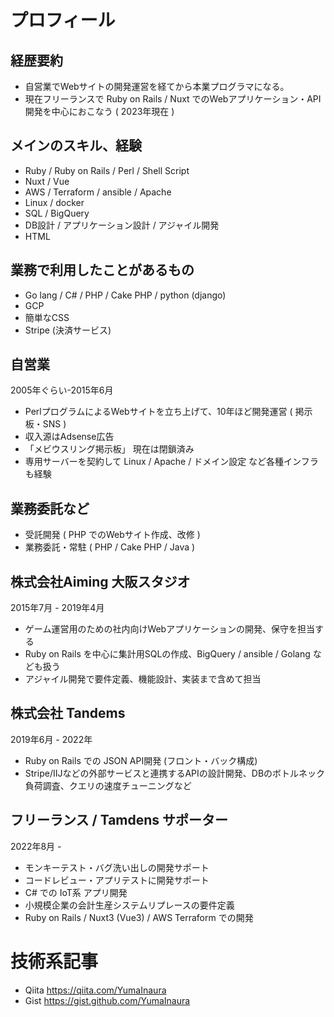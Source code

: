 

# プロフィール

## 経歴要約

- 自営業でWebサイトの開発運営を経てから本業プログラマになる。
- 現在フリーランスで Ruby on Rails / Nuxt でのWebアプリケーション・API開発を中心におこなう ( 2023年現在 )

## メインのスキル、経験

- Ruby / Ruby on Rails / Perl / Shell Script
- Nuxt / Vue
- AWS / Terraform / ansible / Apache
- Linux / docker
- SQL / BigQuery
- DB設計 / アプリケーション設計 / アジャイル開発
- HTML

## 業務で利用したことがあるもの

- Go lang / C# / PHP / Cake PHP / python (django)
- GCP
- 簡単なCSS 
- Stripe (決済サービス)

## 自営業

2005年ぐらい-2015年6月

- PerlプログラムによるWebサイトを立ち上げて、10年ほど開発運営 ( 掲示板・SNS )
- 収入源はAdsense広告
- 「メビウスリング掲示板」 現在は閉鎖済み
- 専用サーバーを契約して Linux / Apache / ドメイン設定 など各種インフラも経験

##  業務委託など

- 受託開発 ( PHP でのWebサイト作成、改修 )
- 業務委託・常駐 ( PHP / Cake PHP / Java )

## 株式会社Aiming 大阪スタジオ

2015年7月 - 2019年4月

- ゲーム運営用のための社内向けWebアプリケーションの開発、保守を担当する
- Ruby on Rails を中心に集計用SQLの作成、BigQuery / ansible / Golang なども扱う
- アジャイル開発で要件定義、機能設計、実装まで含めて担当

##  株式会社 Tandems

2019年6月 - 2022年

- Ruby on Rails での JSON API開発 (フロント・バック構成)
- Stripe/IIJなどの外部サービスと連携するAPIの設計開発、DBのボトルネック負荷調査、クエリの速度チューニングなど

## フリーランス / Tamdens サポーター

2022年8月 -

- モンキーテスト・バグ洗い出しの開発サポート
- コードレビュー・アプリテストに開発サポート
- C# での IoT系 アプリ開発
- 小規模企業の会計生産システムリプレースの要件定義 
- Ruby on Rails / Nuxt3 (Vue3) / AWS Terraform での開発 


# 技術系記事

- Qiita https://qiita.com/YumaInaura
- Gist https://gist.github.com/YumaInaura
